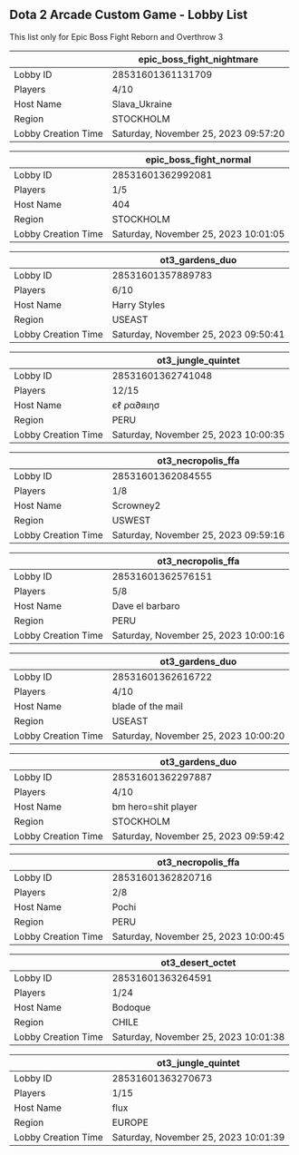 ## Dota 2 Arcade Custom Game - Lobby List

This list only for Epic Boss Fight Reborn and Overthrow 3

|  | epic_boss_fight_nightmare |
| ------ | ------ |
| Lobby ID | 28531601361131709 |
| Players | 4/10 |
| Host Name | Slava_Ukraine |
| Region | STOCKHOLM |
| Lobby Creation Time | Saturday, November 25, 2023 09:57:20 |


|  | epic_boss_fight_normal |
| ------ | ------ |
| Lobby ID | 28531601362992081 |
| Players | 1/5 |
| Host Name | 404 |
| Region | STOCKHOLM |
| Lobby Creation Time | Saturday, November 25, 2023 10:01:05 |


|  | ot3_gardens_duo |
| ------ | ------ |
| Lobby ID | 28531601357889783 |
| Players | 6/10 |
| Host Name | Harry Styles |
| Region | USEAST |
| Lobby Creation Time | Saturday, November 25, 2023 09:50:41 |


|  | ot3_jungle_quintet |
| ------ | ------ |
| Lobby ID | 28531601362741048 |
| Players | 12/15 |
| Host Name | єℓ ρα∂яιησ |
| Region | PERU |
| Lobby Creation Time | Saturday, November 25, 2023 10:00:35 |


|  | ot3_necropolis_ffa |
| ------ | ------ |
| Lobby ID | 28531601362084555 |
| Players | 1/8 |
| Host Name | Scrowney2 |
| Region | USWEST |
| Lobby Creation Time | Saturday, November 25, 2023 09:59:16 |


|  | ot3_necropolis_ffa |
| ------ | ------ |
| Lobby ID | 28531601362576151 |
| Players | 5/8 |
| Host Name | Dave el barbaro |
| Region | PERU |
| Lobby Creation Time | Saturday, November 25, 2023 10:00:16 |


|  | ot3_gardens_duo |
| ------ | ------ |
| Lobby ID | 28531601362616722 |
| Players | 4/10 |
| Host Name | blade of the mail |
| Region | USEAST |
| Lobby Creation Time | Saturday, November 25, 2023 10:00:20 |


|  | ot3_gardens_duo |
| ------ | ------ |
| Lobby ID | 28531601362297887 |
| Players | 4/10 |
| Host Name | bm hero=shit player |
| Region | STOCKHOLM |
| Lobby Creation Time | Saturday, November 25, 2023 09:59:42 |


|  | ot3_necropolis_ffa |
| ------ | ------ |
| Lobby ID | 28531601362820716 |
| Players | 2/8 |
| Host Name | Pochi |
| Region | PERU |
| Lobby Creation Time | Saturday, November 25, 2023 10:00:45 |


|  | ot3_desert_octet |
| ------ | ------ |
| Lobby ID | 28531601363264591 |
| Players | 1/24 |
| Host Name | Bodoque |
| Region | CHILE |
| Lobby Creation Time | Saturday, November 25, 2023 10:01:38 |


|  | ot3_jungle_quintet |
| ------ | ------ |
| Lobby ID | 28531601363270673 |
| Players | 1/15 |
| Host Name | flux |
| Region | EUROPE |
| Lobby Creation Time | Saturday, November 25, 2023 10:01:39 |


